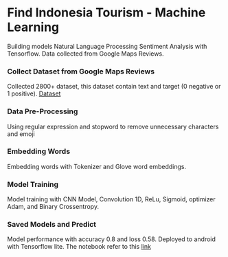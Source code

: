 # **Find Indonesia Tourism - Machine Learning**

Building models Natural Language Processing Sentiment Analysis with Tensorflow. Data collected from Google Maps Reviews.

### Collect Dataset from Google Maps Reviews
Collected 2800+ dataset, this dataset contain text and target (0 negative or 1 positive). [Dataset](https://github.com/BangkitCapstoneFIT/ML-findindonesiatourism/blob/main/Book133333.xlsb.csv)
### Data Pre-Processing
Using regular expression and stopword to remove unnecessary characters and emoji
### Embedding Words
Embedding words with Tokenizer and Glove word embeddings.
### Model Training
Model training with CNN Model, Convolution 1D, ReLu, Sigmoid, optimizer Adam, and Binary Crossentropy.
### Saved Models and Predict
Model performance with accuracy 0.8 and loss 0.58. Deployed to android with Tensorflow lite. The notebook refer to this [link](https://github.com/BangkitCapstoneFIT/ML-findindonesiatourism/blob/main/Analysis_Sentimen_Find_Indonesia_Tourism.ipynb)
